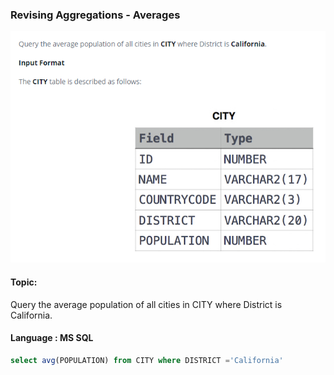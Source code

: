 ### Revising Aggregations - Averages

<img src="../PIc/33.png" alt="solution">


#### Topic:
Query the average population of all cities in CITY where District is California.





#### Language : MS SQL
```sql
select avg(POPULATION) from CITY where DISTRICT ='California'
```
